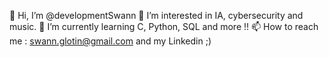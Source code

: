 👋 Hi, I’m @developmentSwann 
👀 I’m interested in IA, cybersecurity and music.
🌱 I’m currently learning C, Python, SQL and more !!
📫 How to reach me : swann.glotin@gmail.com and my Linkedin ;)
